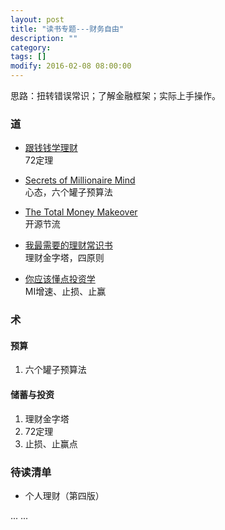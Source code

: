 ```yaml
---
layout: post
title: "读书专题---财务自由"
description: ""
category: 
tags: []
modify: 2016-02-08 08:00:00
---
```


思路：扭转错误常识；了解金融框架；实际上手操作。    

### 道
+ [跟钱钱学理财](https://www.evernote.com/l/ADApjMvufXpE8avJHt7pTLldl-zKVVmFGC4)       
  72定理

+ [Secrets of Millionaire Mind](https://www.evernote.com/l/ADDMsAvEs_9CS7lTgxE3cy7hJTmH6cYoyRk)     
  心态，六个罐子预算法

+ [The Total Money Makeover](https://www.evernote.com/l/ADC0cGzrX0VG9YnNzQgRQaKBtr8TxbjNviE)     
  开源节流

+ [我最需要的理财常识书](https://www.evernote.com/l/ADCoGj_s9xlIMoG1xd6WSMjLyyih7JkT3y4)     
  理财金字塔，四原则

+ [你应该懂点投资学](https://www.evernote.com/l/ADAxY94RpA5GkLB92LL3VMSGxonzUQrWphA)     
   MI增速、止损、止赢


### 术

#### 预算
1. 六个罐子预算法

#### 储蓄与投资
1. 理财金字塔      
2. 72定理     
3. 止损、止赢点



### 待读清单

+ 个人理财（第四版）

... ...
